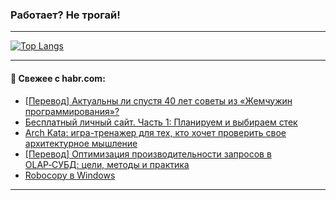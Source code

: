 ### Работает? Не трогай!

---
<!--
#### 🛠️ Technical stack:

![Java](https://img.shields.io/badge/Java-informational?logo=Oracle&style=flat&logoColor=white&color=FF4500)
![Kotlin](https://img.shields.io/badge/Kotlin-informational?logo=Kotlin&style=flat&logoColor=white&color=774D97)
![TS](https://img.shields.io/badge/TypeScript-informational?logo=typeScript&style=flat&logoColor=black&color=017acc)
![Python](https://img.shields.io/badge/Python-informational?logo=Python&style=flat&logoColor=black&color=ffdd54) <br>
![Spring](https://img.shields.io/badge/Spring-informational?logo=Spring&style=flat&logoColor=white&color=6DB33F) 
![SpringBoot](https://img.shields.io/badge/SpringBoot-informational?logo=SpringBoot&style=flat&logoColor=white&color=6DB33F)
![Nest](https://img.shields.io/badge/NestJS-informational?logo=NestJS&style=flat&logoColor=white&color=E0234E) 
![NodeJS](https://img.shields.io/badge/NodeJS-informational?logo=node.js&style=flat&logoColor=white&color=70A760)<br>
![PostgreSQL](https://img.shields.io/badge/PostgreSQL-informational?logo=PostgreSQL&style=flat&logoColor=white&color=DAA520)
![MongoDB](https://img.shields.io/badge/MongoDB-informational?logo=MongoDB&style=flat&logoColor=white&color=870000)
![Apache](https://img.shields.io/badge/Apache-informational?logo=apache&style=flat&logoColor=white&color=f74e28)

___ 
-->

<!--- #### 🛠️ : --->

[![Top Langs](https://github-readme-stats-82jvfl3w3-advtsettinggmailcoms-projects.vercel.app/api/top-langs/?username=zloylis&langs_count=10&hide_title=true&title_color=e6edf3&size_weight=0.5&count_weight=0.5&layout=compact&hide_progress=true&hide_border=true&theme=dracula&hide=css,makefile,cmake)](https://github.com/zloylis)

<!---


####  :octocat:&nbsp;&nbsp; Статистика:

![GitHub stats](https://github-readme-stats-u2qms2cxw-advtsettinggmailcoms-projects.vercel.app/api?username=zloylis&show_icons=true&hide_border=true&theme=dracula&title_color=e6edf3&include_all_commits=true&count_private=true&hide_rank=false&hide_title=true&rank_icon=github)
-->
---

#### 💬 Свежее с habr.com:

<!-- BLOG-POST-LIST:START -->
- [[Перевод] Актуальны ли спустя 40 лет советы из «Жемчужин программирования»?](https://habr.com/ru/companies/ruvds/articles/948638/?utm_source=habrahabr&utm_medium=rss&utm_campaign=948638)
- [Бесплатный личный сайт. Часть 1: Планируем и выбираем стек](https://habr.com/ru/articles/949370/?utm_source=habrahabr&utm_medium=rss&utm_campaign=949370)
- [Arch Kata: игра-тренажер для тех, кто хочет проверить свое архитектурное мышление](https://habr.com/ru/companies/ru_mts/articles/947874/?utm_source=habrahabr&utm_medium=rss&utm_campaign=947874)
- [[Перевод] Оптимизация производительности запросов в OLAP‑СУБД: цели, методы и практика](https://habr.com/ru/articles/949338/?utm_source=habrahabr&utm_medium=rss&utm_campaign=949338)
- [Robocopy в Windows](https://habr.com/ru/companies/otus/articles/948836/?utm_source=habrahabr&utm_medium=rss&utm_campaign=948836)
<!-- BLOG-POST-LIST:END -->

---
